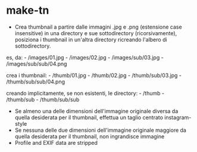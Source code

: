 # make-tn

- Crea thumbnail a partire dalle immagini .jpg e .png  (estensione case insensitive) in una directory e sue sottodirectory (ricorsivamente),
posiziona i thumbnail in un'altra directory ricreando l'albero di sottodirectory.

es, da:
    - /images/01.jpg
    - /images/02.jpg
    - /images/sub/03.jpg
    - /images/sub/sub/04.png

crea i thumbnail:
    - /thumb/01.jpg
    - /thumb/02.jpg
    - /thumb/sub/03.jpg
    - /thumb/sub/sub/04.png

creando implicitamente, se non esistenti, le directory:
    - /thumb
    - /thumb/sub
    - /thumb/sub/sub

 - Se almeno una delle dimensioni dell'immagine originale diversa da quella desiderata per il thumbnail, effettua un taglio centrato instagram-style
 - Se nessuna delle due dimensioni dell'immagine originale maggiore da quella desiderata per il thumbnail, non ingrandisce immagine
 - Profile and EXIF data are stripped
